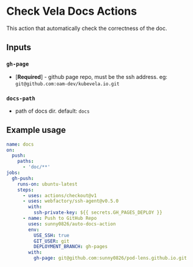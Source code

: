 # Check Vela Docs Actions

This action that automatically check the correctness of the doc.

## Inputs

### `gh-page`

- [**Required**] - github page repo, must be the ssh address. eg: `git@github.com:oam-dev/kubevela.io.git`

### `docs-path`
- path of docs dir. default: `docs`

## Example usage

```yaml
name: docs
on:
  push:
    paths:
      - 'doc/**'
jobs:
  gh-push:
    runs-on: ubuntu-latest
    steps:
      - uses: actions/checkout@v1
      - uses: webfactory/ssh-agent@v0.5.0
        with:
          ssh-private-key: ${{ secrets.GH_PAGES_DEPLOY }}
      - name: Push to GitHub Repo
        uses: sunny0826/auto-docs-action
        env:
          USE_SSH: true
          GIT_USER: git
          DEPLOYMENT_BRANCH: gh-pages
        with:
          gh-page: git@github.com:sunny0826/pod-lens.github.io.git
```
